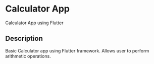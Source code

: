 # Calculator App

Calculator App using Flutter

## Description

Basic Calculator app using Flutter framework. Allows user to perform arithmetic operations.
